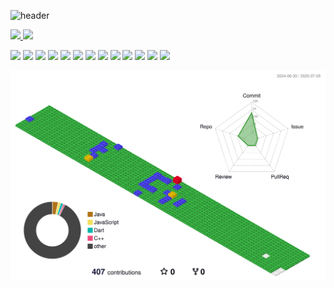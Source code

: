 ![header](https://capsule-render.vercel.app/api?type=waving&color=gradient&height=120&animation=fadeIn&section=footer&text=Hi&fontAlign=70&stroke=000000)

<a href="s">
  <img src="https://github-readme-stats.vercel.app/api/top-langs/?username=AhnDaHoon&exclude_repo=AhnDaHoon.github.io&layout=compact&theme=tokyonight" />
</a>
<a href="s">
  <img src="https://github-readme-stats.vercel.app/api?username=AhnDaHoon&theme=tokyonight&show_icons=true" width="42%" />
</a>


<img src="https://img.shields.io/badge/Java-007396?style=for-the-badge&logo=OpenJDK&logoColor=white" /> <!-- Java -->
<img src="https://img.shields.io/badge/Spring-6DB33F?style=for-the-badge&logo=Spring&logoColor=white" /> <!-- Spring -->
<img src="https://img.shields.io/badge/Redis-DC382D?style=for-the-badge&logo=Redis&logoColor=white" /> <!-- Redis -->
<img src="https://img.shields.io/badge/JPA-59666C?style=for-the-badge&logo=Hibernate&logoColor=white" /> <!-- JPA (Hibernate) -->
<img src="https://img.shields.io/badge/Oracle-F80000?style=for-the-badge&logo=Oracle&logoColor=white" /> <!-- Oracle -->
<img src="https://img.shields.io/badge/MySQL-4479A1?style=for-the-badge&logo=MySQL&logoColor=white" /> <!-- MySQL -->
<img src="https://img.shields.io/badge/Python-3776AB?style=for-the-badge&logo=Python&logoColor=white" /> <!-- Python -->
<img src="https://img.shields.io/badge/Selenium-43B02A?style=for-the-badge&logo=Selenium&logoColor=white" /> <!-- Selenium -->
<img src="https://img.shields.io/badge/JavaScript-F7DF1E?style=for-the-badge&logo=JavaScript&logoColor=black" /> <!-- JavaScript -->
<img src="https://img.shields.io/badge/jQuery-0769AD?style=for-the-badge&logo=jQuery&logoColor=white" /> <!-- jQuery -->
<img src="https://img.shields.io/badge/Vue.js-4FC08D?style=for-the-badge&logo=Vue.js&logoColor=white" /> <!-- Vue.js -->
<img src="https://img.shields.io/badge/React-61DAFB?style=for-the-badge&logo=React&logoColor=black" /> <!-- React -->
<img src="https://img.shields.io/badge/Next.js-000000?style=for-the-badge&logo=Next.js&logoColor=white" /> <!-- Next.js -->

![](./profile-3d-contrib/profile-gitblock.svg)

